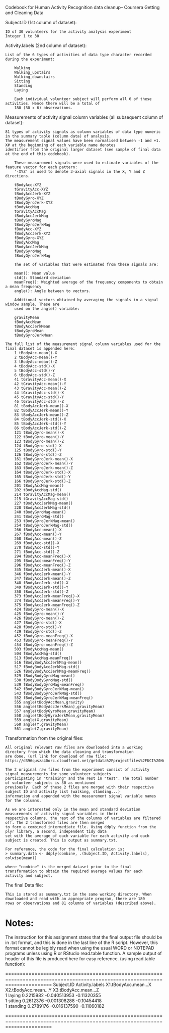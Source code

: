  Codebook for Human Activity Recognition data cleanup– Coursera Getting and Cleaning Data


Subject.ID (1st column of dataset):

	ID of 30 volunteers for the activity analysis experiment
 	Integer 1 to 30


Activity.labels (2nd column of dataset):

	List of the 6 types of activities of data type character recorded during the experiment:

		Walking
		Walking_upstairs
		Walking_downstairs
		Sitting
		Standing
		Laying

		Each individual volunteer subject will perform all 6 of these activities. Hence there will be a total of
		180 (30 x 6) observations.


Measurements of activity signal column variables (all subsequent column of dataset):

	81 types of activity signals as column variables of data type numeric in the summary table (column data) of analysis. 
	The measurement signal values have been normalised between -1 and +1. X# at the beginning of each variable name denotes 
	identifier from the original larger dataset (see sample of final data at the end of this codebook).

		These measurement signals were used to estimate variables of the feature vector for each pattern:  
		'-XYZ' is used to denote 3-axial signals in the X, Y and Z directions.

		tBodyAcc-XYZ
		tGravityAcc-XYZ
		tBodyAccJerk-XYZ
		tBodyGyro-XYZ
		tBodyGyroJerk-XYZ
		tBodyAccMag
		tGravityAccMag
		tBodyAccJerkMag
		tBodyGyroMag
		tBodyGyroJerkMag
		fBodyAcc-XYZ
		fBodyAccJerk-XYZ
		fBodyGyro-XYZ
		fBodyAccMag
		fBodyAccJerkMag
		fBodyGyroMag
		fBodyGyroJerkMag

		The set of variables that were estimated from these signals are: 

		mean(): Mean value
		std(): Standard deviation
		meanFreq(): Weighted average of the frequency components to obtain a mean frequency
		angle(): Angle between to vectors.

		Additional vectors obtained by averaging the signals in a signal window sample. These are 
		used on the angle() variable:

		gravityMean
		tBodyAccMean
		tBodyAccJerkMean
		tBodyGyroMean
		tBodyGyroJerkMean

	The full list of the measurement signal column variables used for the final dataset is appended here:
		1 tBodyAcc-mean()-X
		2 tBodyAcc-mean()-Y
		3 tBodyAcc-mean()-Z
		4 tBodyAcc-std()-X
		5 tBodyAcc-std()-Y
		6 tBodyAcc-std()-Z
		41 tGravityAcc-mean()-X
		42 tGravityAcc-mean()-Y
		43 tGravityAcc-mean()-Z
		44 tGravityAcc-std()-X
		45 tGravityAcc-std()-Y
		46 tGravityAcc-std()-Z
		81 tBodyAccJerk-mean()-X
		82 tBodyAccJerk-mean()-Y
		83 tBodyAccJerk-mean()-Z
		84 tBodyAccJerk-std()-X
		85 tBodyAccJerk-std()-Y
		86 tBodyAccJerk-std()-Z
		121 tBodyGyro-mean()-X
		122 tBodyGyro-mean()-Y
		123 tBodyGyro-mean()-Z
		124 tBodyGyro-std()-X
		125 tBodyGyro-std()-Y
		126 tBodyGyro-std()-Z
		161 tBodyGyroJerk-mean()-X
		162 tBodyGyroJerk-mean()-Y
		163 tBodyGyroJerk-mean()-Z
		164 tBodyGyroJerk-std()-X
		165 tBodyGyroJerk-std()-Y
		166 tBodyGyroJerk-std()-Z
		201 tBodyAccMag-mean()
		202 tBodyAccMag-std()
		214 tGravityAccMag-mean()
		215 tGravityAccMag-std()
		227 tBodyAccJerkMag-mean()
		228 tBodyAccJerkMag-std()
		240 tBodyGyroMag-mean()
		241 tBodyGyroMag-std()
		253 tBodyGyroJerkMag-mean()
		254 tBodyGyroJerkMag-std()
		266 fBodyAcc-mean()-X
		267 fBodyAcc-mean()-Y
		268 fBodyAcc-mean()-Z
		269 fBodyAcc-std()-X
		270 fBodyAcc-std()-Y
		271 fBodyAcc-std()-Z
		294 fBodyAcc-meanFreq()-X
		295 fBodyAcc-meanFreq()-Y
		296 fBodyAcc-meanFreq()-Z
		345 fBodyAccJerk-mean()-X
		346 fBodyAccJerk-mean()-Y
		347 fBodyAccJerk-mean()-Z
		348 fBodyAccJerk-std()-X
		349 fBodyAccJerk-std()-Y
		350 fBodyAccJerk-std()-Z
		373 fBodyAccJerk-meanFreq()-X
		374 fBodyAccJerk-meanFreq()-Y
		375 fBodyAccJerk-meanFreq()-Z
		424 fBodyGyro-mean()-X
		425 fBodyGyro-mean()-Y
		426 fBodyGyro-mean()-Z
		427 fBodyGyro-std()-X
		428 fBodyGyro-std()-Y
		429 fBodyGyro-std()-Z
		452 fBodyGyro-meanFreq()-X
		453 fBodyGyro-meanFreq()-Y
		454 fBodyGyro-meanFreq()-Z
		503 fBodyAccMag-mean()
		504 fBodyAccMag-std()
		513 fBodyAccMag-meanFreq()
		516 fBodyBodyAccJerkMag-mean()
		517 fBodyBodyAccJerkMag-std()
		526 fBodyBodyAccJerkMag-meanFreq()
		529 fBodyBodyGyroMag-mean()
		530 fBodyBodyGyroMag-std()
		539 fBodyBodyGyroMag-meanFreq()
		542 fBodyBodyGyroJerkMag-mean()
		543 fBodyBodyGyroJerkMag-std()
		552 fBodyBodyGyroJerkMag-meanFreq()
		555 angle(tBodyAccMean,gravity)
		556 angle(tBodyAccJerkMean),gravityMean)
		557 angle(tBodyGyroMean,gravityMean)
		558 angle(tBodyGyroJerkMean,gravityMean)
		559 angle(X,gravityMean)
		560 angle(Y,gravityMean)
		561 angle(Z,gravityMean)
		



Transformation from the original files:

	All original relevant raw files are downloaded into a working directory from which the data cleaning and transformation 
	are done. (url link for download of raw file: https://d396qusza40orc.cloudfront.net/getdata%2Fprojectfiles%2FUCI%20HAR%20Dataset.zip)

	The 2 original raw files from the experiment consist of activity signal measurements for some volunteer subjects 
	participating in "training" and the rest in "test". The total number of volunteer subjects is 30 as mentioned 
	previously. Each of these 2 files are merged with their respective subject ID and activity list (walking, standing...)
	information and appended with the measurement signal variable names for the columns. 

	As we are interested only in the mean and standard deviation measurements of activity signal variables in their 
	respective columns, the rest of the columns of variables are filtered off. The 2 transformed files are then merged 
	to form a combined intermediate file. Using ddply function from the plyr library, a second, independent tidy data 
	set with the average of each variable for each activity and each subject is created. This is output as summary.txt.

	For reference, the code for the final calculation is:
	> summary.data <- ddply(combine, .(Subject.ID, Activity.labels), colwise(mean))

	where "combine" is the merged dataset prior to the final transformation to obtain the required average values for each
	activity and subject.



The final Data file:
	
 	This is stored as summary.txt in the same working directory. When downloaded and read with an appropriate program, there are 180 
	rows or observations and 81 columns of variables (described above). 
	


Notes: 
======
The instruction for this assignment states that the final output file should be in .txt format,  and this is done in the last line of the R script. However, this format cannot be legibly read when using the usual WORD or NOTEPAD programs unless using R or RStudio read.table function. A sample output of header of this file is produced here for easy reference.
(using read.table function):

============================================================================================================================
Subject.ID	Activity.labels	X1.tBodyAcc.mean...X	X2.tBodyAcc.mean...Y	X3.tBodyAcc.mean...Z	
1		laying		0.2215982		-0.040513953		-0.11320355		
1		sitting		0.2612376		-0.001308288		-0.10454418		
1		standing	0.2789176		-0.016137590		-0.11060182	


============================================================================================================================


